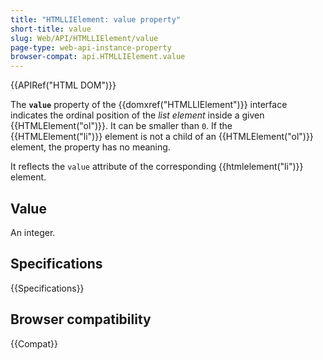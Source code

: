 ```yaml
---
title: "HTMLLIElement: value property"
short-title: value
slug: Web/API/HTMLLIElement/value
page-type: web-api-instance-property
browser-compat: api.HTMLLIElement.value
---
```


{{APIRef("HTML DOM")}}

The **`value`** property of the {{domxref("HTMLLIElement")}} interface indicates the ordinal position of the _list element_ inside a given {{HTMLElement("ol")}}. It can be smaller than `0`. If the {{HTMLElement("li")}} element is not a child of an {{HTMLElement("ol")}} element, the property has no meaning.

It reflects the `value` attribute of the corresponding {{htmlelement("li")}} element.

## Value

An integer.

## Specifications

{{Specifications}}

## Browser compatibility

{{Compat}}
